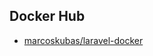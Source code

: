 
## Docker Hub

- [marcoskubas/laravel-docker](https://hub.docker.com/r/marcoskubas/laravel-docker)
